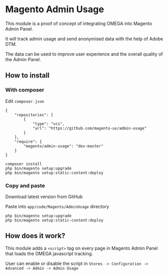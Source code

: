 # Magento Admin Usage

This module is a proof of concept of integrating OMEGA into Magento Admin Panel.

It will track admin usage and send anonymised data with the help of Adobe DTM.

The data can be used to improve user experience and the overall quality of the Admin Panel.

## How to install

### With composer

Edit `composer.json`

```
{
    "repositories": [
        {
            "type": "vcs",
            "url": "https://github.com/magento-ux/admin-usage"
        }
    ],
    "require": {
        "magento/admin-usage": "dev-master"
    }
}
```

```
composer install
php bin/magento setup:upgrade
php bin/magento setup:static-content:deploy
```

### Copy and paste

Download latest version from GitHub

Paste into `app/code/Magento/AdminUsage` directory

```
php bin/magento setup:upgrade
php bin/magento setup:static-content:deploy
```

## How does it work?

This module adds a `<script>` tag on every page in Magento Admin Panel that loads the OMEGA javascript tracking.

User can enable or disable the script in `Stores -> Configuration -> Advanced -> Admin -> Admin Usage`
